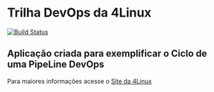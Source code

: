 # Trilha DevOps da 4Linux

<!-- Altere a Flag abaixo com sua URL do Travis -->
[![Build Status](https://travis-ci.org/felipefernandesdutra/DevOpsLab-HelloWorld.svg?branch=master)](https://travis-ci.org/felipefernandesdutra/DevOpsLab-HelloWorld)

## Aplicação criada para exemplificar o Ciclo de uma PipeLine DevOps


Para maiores informações acesse o [Site da 4Linux](https://www.4linux.com.br/cursos/devops)
